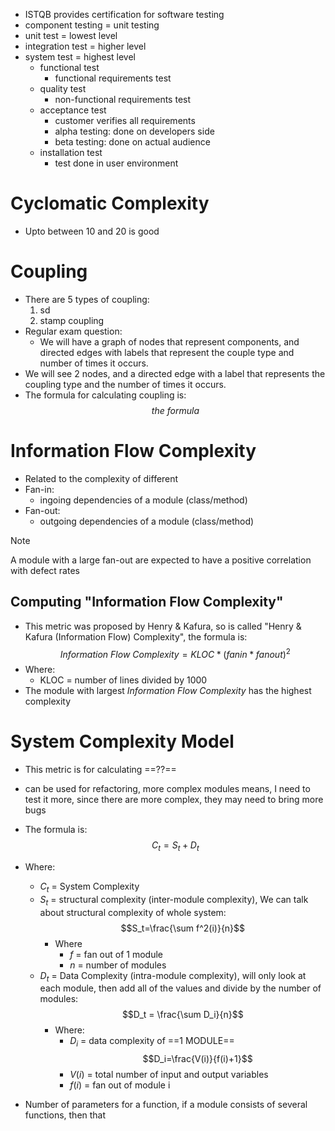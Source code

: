 - ISTQB provides certification for software testing
- component testing = unit testing
- unit test = lowest level
- integration test = higher level
- system test = highest level
	- functional test
		- functional requirements test
	- quality test
		- non-functional requirements test
	- acceptance test
		- customer verifies all requirements
		- alpha testing: done on developers side
		- beta testing: done on actual audience
	- installation test
		- test done in user environment

# Cyclomatic Complexity
- Upto between 10 and 20 is good

# Coupling
- There are 5 types of coupling:
	1) sd
	2) stamp coupling
- Regular exam question:
	- We will have a graph of nodes that represent components, and directed edges with labels that represent the couple type and number of times it occurs.
- We will see 2 nodes, and a directed edge with a label that represents the coupling type and the number of times it occurs.
- The formula for calculating coupling is: $$the \ formula$$
# Information Flow Complexity
- Related to the complexity of different 
- Fan-in:
	- ingoing dependencies of a module (class/method)
- Fan-out:
	- outgoing dependencies of a module (class/method)
>[!note]
>A module with a large fan-out are expected to have a positive correlation with defect rates

## Computing "Information Flow Complexity"
- This metric was proposed by Henry & Kafura, so is called "Henry & Kafura (Information Flow) Complexity", the formula is: $$Information \ Flow \ Complexity=KLOC*(fanin*fanout)^2$$
- Where:
	- KLOC = number of lines divided by 1000
- The module with largest $Information \ Flow \ Complexity$ has the highest complexity
# System Complexity Model
- This metric is for calculating ==??==
- can be used for refactoring, more complex modules means, I need to test it more, since there are more complex, they may need to bring more bugs
- The formula is: $$C_t=S_t+D_t$$
- Where: 
	- $C_t$ = System Complexity
	- $S_t$ = structural complexity (inter-module complexity), We can talk about structural complexity of whole system: $$S_t=\frac{\sum f^2(i)}{n}$$
		- Where 
			- $f$ = fan out of 1 module
			- $n$ = number of modules
	- $D_t$ = Data Complexity (intra-module complexity), will only look at each module, then add all of the values and divide by the number of modules:  $$D_t = \frac{\sum D_i}{n}$$
		- Where:
			- $D_i$ = data complexity of ==1 MODULE== $$D_i=\frac{V(i)}{f(i)+1}$$
			- $V(i)$ = total number of input and output variables
			- $f(i)$ = fan out of module i

- Number of parameters for a function, if a module consists of several functions, then that 